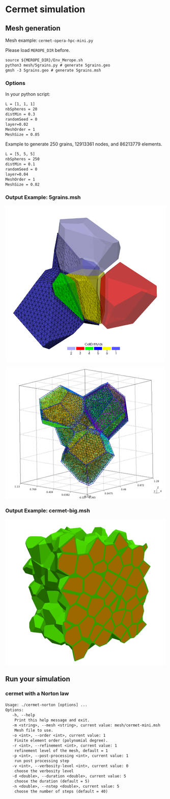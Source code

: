 # Cermet simulation

## Mesh generation

Mesh example: `cermet-opera-hpc-mini.py`


Please load `MEROPE_DIR` before.

```
source ${MEROPE_DIR}/Env_Merope.sh
python3 mesh/5grains.py # generate 5grains.geo
gmsh -3 5grains.geo # generate 5grains.msh
```

### Options

In your python script: 

```
L = [1, 1, 1]
nbSpheres = 20 
distMin = 0.3
randomSeed = 0
layer=0.02
MeshOrder = 1
MeshSize = 0.05
```

Example to generate 250 grains, 12913361 nodes, and 86213779 elements.


```
L = [5, 5, 5]
nbSpheres = 250
distMin = 0.1
randomSeed = 0
layer=0.04
MeshOrder = 1
MeshSize = 0.02
```

### Output Example: 5grains.msh

![Cermet Case](doc/cermet-5grains.png)

![Cermet Case png](doc/cermet-5grains-gmsh.png)

### Output Example: cermet-big.msh

![Cermet Case png](doc/cermet-big-vtk.png)

## Run your simulation

### cermet with a Norton law

```
Usage: ./cermet-norton [options] ...
Options:
   -h, --help
	Print this help message and exit.
   -m <string>, --mesh <string>, current value: mesh/cermet-mini.msh
	Mesh file to use.
   -o <int>, --order <int>, current value: 1
	Finite element order (polynomial degree).
   -r <int>, --refinement <int>, current value: 1
	refinement level of the mesh, default = 1
   -p <int>, --post-processing <int>, current value: 1
	run post processing step
   -v <int>, --verbosity-level <int>, current value: 0
	choose the verbosity level
   -d <double>, --duration <double>, current value: 5
	choose the duration (default = 5)
   -n <double>, --nstep <double>, current value: 5
	choose the number of steps (default = 40)
```
